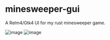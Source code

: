 # minesweeper-gui
A Relm4/Gtk4 UI for my rust minesweeper game.

![image](https://user-images.githubusercontent.com/33698065/210185175-def02c98-a8f9-4cf1-a2bc-6ecbe0645afe.png)
![image](https://user-images.githubusercontent.com/33698065/210185236-8b5c0c4b-2092-4222-a7c9-1391e4fe683f.png)

